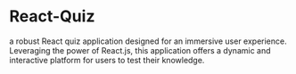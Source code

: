 # React-Quiz
a robust React quiz application designed for an immersive user experience. Leveraging the power of React.js, this application offers a dynamic and interactive platform for users to test their knowledge.
